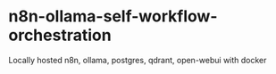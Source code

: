 # n8n-ollama-self-workflow-orchestration
Locally hosted n8n, ollama, postgres, qdrant, open-webui with docker
